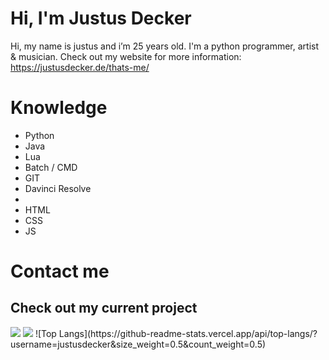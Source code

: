 # Hi, I'm Justus Decker
Hi, my name is justus and i’m 25 years old. I'm a python programmer, artist & musician.
Check out my website for more information: https://justusdecker.de/thats-me/
# Knowledge
- Python
- Java
- Lua
- Batch / CMD
- GIT
- Davinci Resolve
- 
- HTML
- CSS
- JS
# Contact me
## Check out my current project
<img src="https://justusdeckerde.wordpress.com/wp-content/uploads/2025/04/subproject_0_3.png">
<img src="https://github-readme-stats.vercel.app/api?username=justusdecker&show_icons=true&theme=gotham">
![Top Langs](https://github-readme-stats.vercel.app/api/top-langs/?username=justusdecker&size_weight=0.5&count_weight=0.5)
